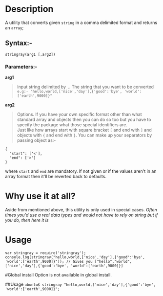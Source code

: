 # Description
A utility that converts given `string` in a comma delimited format and returns an `array`;

## Syntax:-
`stringray(arg1 [,arg2])`

### Parameters:-

**arg1**  
> Input string delimited by `,`. The string that you want to be converted  
`e.g:- "hello,world,['nice','day'],{'good':'bye', 'world':['earth',9000]}"`

**arg2**  
> Options. If you have your own specific format other than what standard array and objects then you can do so too but you have to specify the package what those special identifiers are.  
Just like how arrays start with square bracket `[` and end with `]` and objects with `{` and end with `}`. You can make up your separators by passing object as:-
```
{
  "start": ['<'],
  "end": ['>']
}
```
where `start` and `end` are mandatory. If not given or if the values aren't in an array format then it'll be reverted back to defaults.

# Why use it at all?
Aside from mentioned above, this utility is only used in special cases. _Often times you'd use a real data types and would not have to rely on string but if you do, then here it is_

# Usage

```
var stringray = require('stringray');
console.log(stringray("hello,world,['nice','day'],{'good':'bye', 'world':['earth',9000]}")); // Gives you ["hello","world",['nice','day'],{'good':'bye', 'world':['earth',9000]}]
```
#Global install
Option is not available in global install.

##Usage
`ubuntu$ stringray "hello,world,['nice','day'],{'good':'bye', 'world':['earth',9000]}";`
